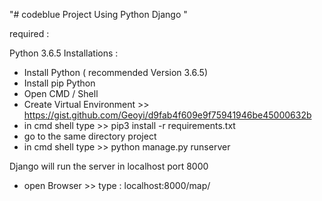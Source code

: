 "# codeblue Project Using Python Django " 


required :

Python 3.6.5
Installations :

- Install Python ( recommended Version 3.6.5)
- Install pip Python 
- Open CMD / Shell
- Create Virtual Environment >> https://gist.github.com/Geoyi/d9fab4f609e9f75941946be45000632b
- in cmd shell type >> pip3 install -r requirements.txt
- go to the same directory project
- in cmd shell type >> python manage.py runserver

Django will run the server in localhost port 8000

- open Browser >> type : localhost:8000/map/
